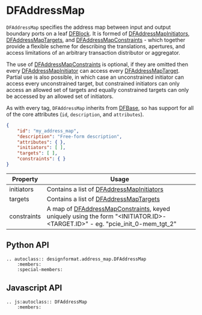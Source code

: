 # DFAddressMap

`DFAddressMap` specifies the address map between input and output boundary ports on a leaf [DFBlock](./block). It is formed of [DFAddressMapInitiators](./address_map_initiator), [DFAddressMapTargets](./address_map_target), and [DFAddressMapConstraints](./address_map_constraint) - which together provide a flexible scheme for describing the translations, apertures, and access limitations of an arbitrary transaction distributor or aggregator.

The use of [DFAddressMapConstraints](./address_map_constraint) is optional, if they are omitted then every [DFAddressMapInitiator](./address_map_initiator) can access every [DFAddressMapTarget](./address_map_target). Partial use is also possible, in which case an unconstrained initiator can access every unconstrained target, but constrained initiators can only access an allowed set of targets and equally constrained targets can only be accessed by an allowed set of initiators.

As with every tag, `DFAddressMap` inherits from [DFBase](./base), so has support for all of the core attributes (`id`, `description`, and `attributes`).

```json
{
    "id": "my_address_map",
    "description": "Free-form description",
    "attributes": { },
    "initiators": [ ],
    "targets": [ ],
    "constraints": { }
}
```

| Property    | Usage |
|-------------|-------|
| initiators  | Contains a list of [DFAddressMapInitiators](./address_map_initiator) |
| targets     | Contains a list of [DFAddressMapTargets](./address_map_target) |
| constraints | A map of [DFAddressMapConstraints](./address_map_constraint), keyed uniquely using the form "<INITIATOR.ID>-<TARGET.ID>" - eg. "pcie_init_0-mem_tgt_2" |

## Python API

```eval_rst
.. autoclass:: designformat.address_map.DFAddressMap
    :members:
    :special-members:
```

## Javascript API

```eval_rst
.. js:autoclass:: DFAddressMap
    :members:
```